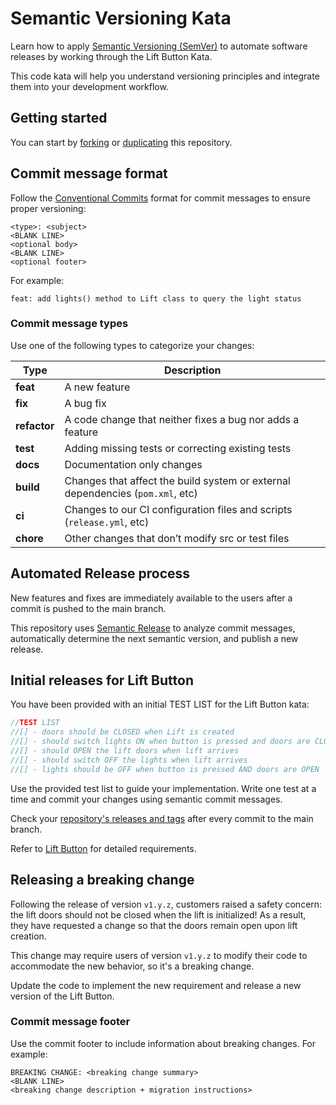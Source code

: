 # Semantic Versioning Kata

Learn how to apply [Semantic Versioning (SemVer)](https://semver.org/) to automate software releases by working through
the Lift Button Kata.

This code kata will help you understand versioning principles and integrate them into your development workflow.

## Getting started
You can start by [forking](https://docs.github.com/en/pull-requests/collaborating-with-pull-requests/working-with-forks/fork-a-repo#forking-a-repository) or [duplicating](https://docs.github.com/en/repositories/creating-and-managing-repositories/duplicating-a-repository) this repository.


## Commit message format

Follow the [Conventional Commits](https://www.conventionalcommits.org/en/v1.0.0/) format for commit messages to ensure proper versioning:

```conventionalcommit
<type>: <subject>
<BLANK LINE>
<optional body>
<BLANK LINE>
<optional footer>
```
For example:
```conventionalcommit
feat: add lights() method to Lift class to query the light status
```

### Commit message types

Use one of the following types to categorize your changes:

| Type         | Description                                                                    |
|--------------|--------------------------------------------------------------------------------|
| **feat**     | A new feature                                                                  |
| **fix**      | A bug fix                                                                      |
| **refactor** | A code change that neither fixes a bug nor adds a feature                      |
| **test**     | Adding missing tests or correcting existing tests                              |
| **docs**     | Documentation only changes                                                     |
| **build**    | Changes that affect the build system or external dependencies (`pom.xml`, etc) |
| **ci**       | Changes to our CI configuration files and scripts (`release.yml`, etc)         |
| **chore**    | Other changes that don’t modify src or test files                              |

## Automated Release process

New features and fixes are immediately available to the users after a commit is pushed to the main branch.

This repository uses [Semantic Release](https://semantic-release.gitbook.io/semantic-release) to analyze commit 
messages, automatically determine the next semantic version, and publish a new release.

## Initial releases for Lift Button

You have been provided with an initial TEST LIST for the Lift Button kata:

```java
//TEST LIST
//[] - doors should be CLOSED when Lift is created
//[] - should switch lights ON when button is pressed and doors are CLOSED
//[] - should OPEN the lift doors when lift arrives
//[] - should switch OFF the lights when lift arrives
//[] - lights should be OFF when button is pressed AND doors are OPEN
```

Use the provided test list to guide your implementation. Write one test at a time and commit your changes using semantic
commit messages.

Check your [repository's releases and tags](https://docs.github.com/en/repositories/releasing-projects-on-github/viewing-your-repositorys-releases-and-tags) after every commit to the main branch.

Refer to [Lift Button](src/test/java/com/ibanfr/liftbutton/readme.md) for detailed requirements.

## Releasing a breaking change

Following the release of version `v1.y.z`, customers raised a safety concern: the lift doors should not be closed when the 
lift is initialized! As a result, they have requested a change so that the doors remain open upon lift creation.

 This change may require users of
version `v1.y.z` to modify their code to accommodate the new behavior, so it's a breaking change.

Update the code to implement the new requirement and release a new version of the Lift Button.

### Commit message footer
Use the commit footer to include information about breaking changes. For example:
```
BREAKING CHANGE: <breaking change summary>
<BLANK LINE>
<breaking change description + migration instructions>
```




